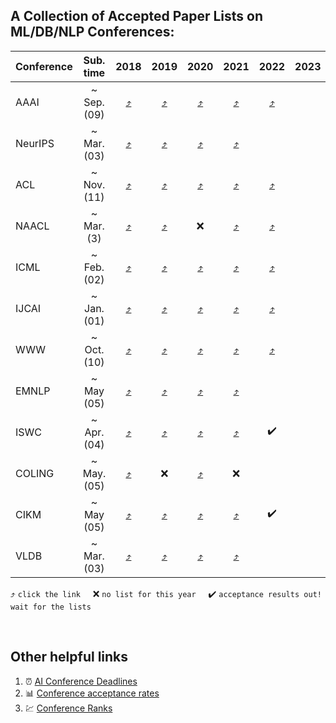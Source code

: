 ## A Collection of Accepted Paper Lists on ML/DB/NLP Conferences:

| **Conference** | Sub. time |2018 | 2019 | 2020 | 2021 | 2022 | 2023 | 2024 |
| :----------| :----: | :----:| :----:| :----:| :----:| :----: | :----: | :----: |
| AAAI       | ~ Sep. (09) |[:arrow_heading_up:](https://aaai.org/Conferences/AAAI-18/wp-content/uploads/2017/12/AAAI-18-Accepted-Paper-List.Web_.pdf) |[:arrow_heading_up:](https://aaai.org/Conferences/AAAI-19/wp-content/uploads/2018/11/AAAI-19_Accepted_Papers.pdf) | [:arrow_heading_up:](https://aaai.org/Conferences/AAAI-20/wp-content/uploads/2020/01/AAAI-20-Accepted-Paper-List.pdf) | [:arrow_heading_up:](https://aaai.org/Conferences/AAAI-21/wp-content/uploads/2020/12/AAAI-21_Accepted-Paper-List.Main_.Technical.Track_.pdf) | [:arrow_heading_up:](https://aaai.org/Conferences/AAAI-22/wp-content/uploads/2021/12/AAAI-22_Accepted_Paper_List_Main_Technical_Track.pdf) | | |
| NeurIPS    | ~ Mar. (03) | [:arrow_heading_up:](http://csml.stats.ox.ac.uk/news/2018-11-08-nips-papers/) |[:arrow_heading_up:](https://papers.nips.cc/book/advances-in-neural-information-processing-systems-32-2019) | [:arrow_heading_up:](https://neurips.cc/Conferences/2020/AcceptedPapersInitial) | [:arrow_heading_up:](https://neurips.cc/Conferences/2021/AcceptedPapersInitial) | | | |
| ACL      | ~ Nov. (11) | [:arrow_heading_up:](https://acl2018.org/programme/papers/) |[:arrow_heading_up:](https://www.aclweb.org/anthology/volumes/P19-1/) | [:arrow_heading_up:](https://acl2020.org/program/accepted/) | [:arrow_heading_up:](https://2021.aclweb.org/program/accept/) |[:arrow_heading_up:](https://www.2022.aclweb.org/_files/ugd/705d57_a48dbdbe56ec4951a2a050193090adec.pdf) | | |
| NAACL    | ~ Mar. (3) | [:arrow_heading_up:](https://naacl2018.wordpress.com/2018/03/02/list-of-accepted-papers/) |[:arrow_heading_up:](https://naacl2019.org/program/accepted/) | :x: | [:arrow_heading_up:](https://2021.naacl.org/program/accepted/) |[:arrow_heading_up:](https://2022.naacl.org/program/accepted_papers/) | | |
| ICML | ~ Feb. (02) | [:arrow_heading_up:](https://icml.cc/Conferences/2018/Schedule?type=Poster) |[:arrow_heading_up:](https://www.idiap.ch/~katharas/pages/accepted-papers-at-icml-2019.html) | [:arrow_heading_up:](https://icml.cc/Conferences/2020/Schedule?type=Poster) | [:arrow_heading_up:](https://icml.cc/Conferences/2021/Schedule?type=Poster) | [:arrow_heading_up:](https://icml.cc/Conferences/2022/AcceptedPapersInitial) | |
| IJCAI | ~ Jan. (01) | [:arrow_heading_up:](https://www.ijcai-18.org/accepted-papers/index.html) |[:arrow_heading_up:](https://www.ijcai19.org/accepted-papers.html) | [:arrow_heading_up:](http://static.ijcai.org/2020-accepted_papers.html) | [:arrow_heading_up:](https://ijcai-21.org/program-main-track/) | [:arrow_heading_up:](https://ijcai-22.org/main-track-accepted-papers/) | | |
| WWW | ~ Oct. (10) | [:arrow_heading_up:](https://www2018.thewebconf.org/proceedings/) | [:arrow_heading_up:](https://www2019.thewebconf.org/accepted-papers) | [:arrow_heading_up:](https://dl.acm.org/action/showFmPdf?doi=10.1145%2F3366423) | [:arrow_heading_up:](https://www2021.thewebconf.org/program/papers/) | [:arrow_heading_up:](https://www2022.thewebconf.org/accepted-papers/) | | |
| EMNLP | ~ May (05) | [:arrow_heading_up:](https://www.aclweb.org/anthology/events/emnlp-2018/) | [:arrow_heading_up:](https://github.com/roomylee/EMNLP-2019-Papers) | [:arrow_heading_up:](https://2020.emnlp.org/papers/main) | [:arrow_heading_up:](https://2021.emnlp.org/papers) | | | |
| ISWC | ~ Apr. (04) | [:arrow_heading_up:](http://iswc2018.semanticweb.org/accepted-papers/index.html) |[:arrow_heading_up:](https://link.springer.com/book/10.1007/978-3-030-30796-7) | [:arrow_heading_up:](https://iswc2020.semanticweb.org/program/accepted-papers/) | [:arrow_heading_up:](https://iswc2021.semanticweb.org/accepted-papers) | :heavy_check_mark: | | |
| COLING | ~ May. (05) | [:arrow_heading_up:](https://coling2018.org/index.html%3Fp=1556.html) | :x: | [:arrow_heading_up:](https://coling2020.org/pages/accepted_papers_main_conference.html) | :x: | | | |
| CIKM | ~ May (05) | [:arrow_heading_up:](https://dblp.org/db/conf/cikm/cikm2018) | [:arrow_heading_up:](https://dblp.org/db/conf/cikm/cikm2019.html) | [:arrow_heading_up:](https://www.cikm2020.org/accepted-papers/accepted-research-papers/) | [:arrow_heading_up:](https://www.cikm2021.org/accepted-papers) | :heavy_check_mark: | | |
| VLDB | ~ Mar. (03) | [:arrow_heading_up:](http://vldb2018.lncc.br/call-for-research-track.html) | [:arrow_heading_up:](https://vldb.org/2019/?papers-research) | [:arrow_heading_up:](https://vldb2020.org/accepted-papers.html) | [:arrow_heading_up:](https://vldb.org/2021/?papers-research) | | | |

:arrow_heading_up: `click the link` &nbsp; &nbsp;  :x: `no list for this year` &nbsp; &nbsp; :heavy_check_mark: `acceptance results out! wait for the lists`

<br>

## Other helpful links 
1. :alarm_clock: [AI Conference Deadlines](https://aideadlin.es/?sub=ML,NLP,DM)
2. :bar_chart: [Conference acceptance rates](https://aclweb.org/aclwiki/Conference_acceptance_rates)
3. :chart: [Conference Ranks](http://www.conferenceranks.com/#)
